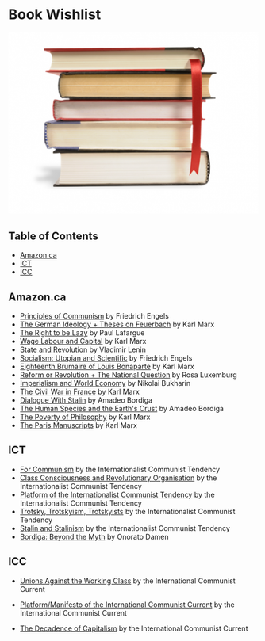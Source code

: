 # Book Wishlist

![book](books.png)

## Table of Contents

* [Amazon.ca](#amazon-ca)
* [ICT](#ict)
* [ICC](#icc)

## Amazon.ca

* [Principles of Communism](https://www.amazon.ca/dp/9977090025/) by Friedrich Engels
* [The German Ideology + Theses on Feuerbach](https://www.amazon.ca/German-Ideology-Including-Thesis-Feuerbach/dp/1573922587/) by Karl Marx
* [The Right to be Lazy](https://www.amazon.ca/Right-Be-Lazy-Paul-Lafargue/dp/1406881430/) by Paul Lafargue
* [Wage Labour and Capital](https://www.amazon.ca/Wage-Labor-Capital-Karl-Marx/dp/1978461232/) by Karl Marx
* [State and Revolution](https://www.amazon.ca/dp/1795754613/) by Vladimir Lenin
* [Socialism: Utopian and Scientific](https://www.amazon.ca/dp/1978452039/) by Friedrich Engels
* [Eighteenth Brumaire of Louis Bonaparte](https://www.amazon.ca/Eighteenth-Brumaire-Louis-Bonaparte/dp/1522064885/) by Karl Marx
* [Reform or Revolution + The National Question](https://www.amazon.ca/Writings-Rosa-Luxemburg-Revolution-National/dp/1934941913/) by Rosa Luxemburg
* [Imperialism and World Economy](https://www.amazon.ca/Imperialism-World-Economy-Nikolai-Bukharin/dp/1516843460/) by Nikolai Bukharin
* [The Civil War in France](https://www.amazon.ca/dp/1614276048/) by Karl Marx
* [Dialogue With Stalin](https://www.amazon.ca/Dialogue-Stalin-Amadeo-Bordiga/dp/7465082013/) by Amadeo Bordiga
* [The Human Species and the Earth's Crust](https://www.amazon.ca/Human-Species-Earths-Crust-13/dp/5684164749/) by Amadeo Bordiga
* [The Poverty of Philosophy](https://www.amazon.ca/Poverty-Philosophy-Classic-Reprint/dp/1451015178/) by Karl Marx
* [The Paris Manuscripts](https://www.amazon.ca/Economic-Philosophic-Manuscripts-1844-Karl/dp/0486455610/) by Karl Marx

## ICT

* [For Communism](http://www.leftcom.org/en/store) by the Internationalist Communist Tendency
* [Class Consciousness and Revolutionary Organisation](http://www.leftcom.org/en/store) by the Internationalist Communist Tendency
* [Platform of the Internationalist Communist Tendency](http://www.leftcom.org/en/store) by the Internationalist Communist Tendency
* [Trotsky, Trotskyism, Trotskyists](http://www.leftcom.org/en/store) by the Internationalist Communist Tendency
* [Stalin and Stalinism](http://www.leftcom.org/en/store) by the Internationalist Communist Tendency
* [Bordiga: Beyond the Myth](http://www.leftcom.org/en/store) by Onorato Damen

## ICC

* [Unions Against the Working Class](https://en.internationalism.org/pamphlets) by the International Communist Current

* [Platform/Manifesto of the International Communist Current](https://en.internationalism.org/pamphlets) by the International Communist Current

* [The Decadence of Capitalism](https://en.internationalism.org/pamphlets) by the International Communist Current
